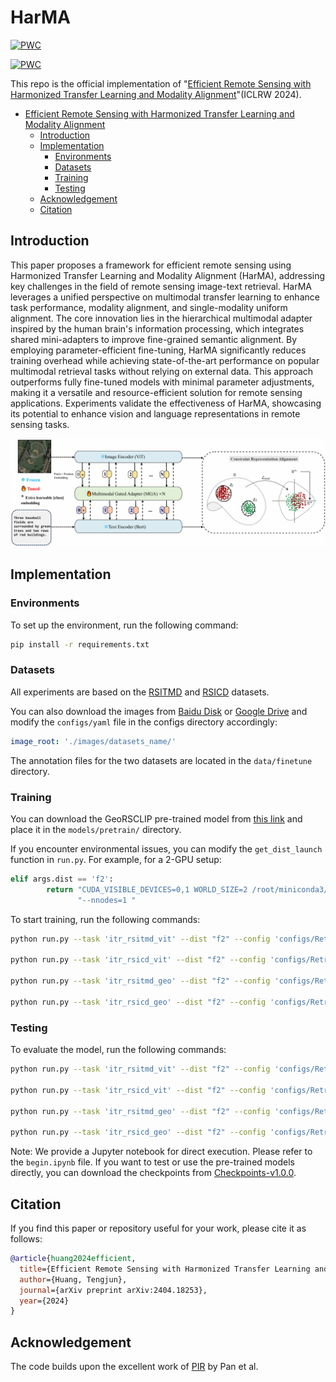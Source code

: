 # HarMA

[![PWC](https://img.shields.io/endpoint.svg?url=https://paperswithcode.com/badge/efficient-remote-sensing-with-harmonized/cross-modal-retrieval-on-rsitmd)](https://paperswithcode.com/sota/cross-modal-retrieval-on-rsitmd?p=efficient-remote-sensing-with-harmonized)

[![PWC](https://img.shields.io/endpoint.svg?url=https://paperswithcode.com/badge/efficient-remote-sensing-with-harmonized/cross-modal-retrieval-on-rsicd)](https://paperswithcode.com/sota/cross-modal-retrieval-on-rsicd?p=efficient-remote-sensing-with-harmonized)

This repo is the official implementation of "[Efficient Remote Sensing with Harmonized Transfer Learning and Modality Alignment](https://arxiv.org/abs/2404.18253)"(ICLRW 2024).

- [Efficient Remote Sensing with Harmonized Transfer Learning and Modality Alignment](#harma)
  - [Introduction](#introduction)
  - [Implementation](#implementation)
    - [Environments](#environments)
    - [Datasets](#datasets)
    - [Training](#training)
    - [Testing](#testing)
  - [Acknowledgement](#acknowledgement)
  - [Citation](#citation)

## Introduction

This paper proposes a framework for efficient remote sensing using Harmonized Transfer Learning and Modality Alignment (HarMA), addressing key challenges in the field of remote sensing image-text retrieval. HarMA leverages a unified perspective on multimodal transfer learning to enhance task performance, modality alignment, and single-modality uniform alignment. The core innovation lies in the hierarchical multimodal adapter inspired by the human brain's information processing, which integrates shared mini-adapters to improve fine-grained semantic alignment. By employing parameter-efficient fine-tuning, HarMA significantly reduces training overhead while achieving state-of-the-art performance on popular multimodal retrieval tasks without relying on external data. This approach outperforms fully fine-tuned models with minimal parameter adjustments, making it a versatile and resource-efficient solution for remote sensing applications. Experiments validate the effectiveness of HarMA, showcasing its potential to enhance vision and language representations in remote sensing tasks.

![pipeline](assets/pipeline_harma.png)

## Implementation

### Environments

To set up the environment, run the following command:

```bash
pip install -r requirements.txt
```

### Datasets

All experiments are based on the [RSITMD](https://github.com/xiaoyuan1996/AMFMN/tree/master/RSITMD) and [RSICD](https://github.com/201528014227051/RSICD_optimal) datasets. 

You can also download the images from [Baidu Disk](https://pan.baidu.com/s/1mLkQA8InOxKjseGgEVoaew?pwd=c3c5) or [Google Drive](https://drive.google.com/file/d/140kYB3AEFv4Lp6pV1V0nQik115GaMl7i/view?usp=sharing) and modify the `configs/yaml` file in the configs directory accordingly:

```yaml
image_root: './images/datasets_name/'
```

The annotation files for the two datasets are located in the `data/finetune` directory.

### Training

You can download the GeoRSCLIP pre-trained model from [this link](https://huggingface.co/Zilun/GeoRSCLIP/blob/main/ckpt/RS5M_ViT-B-32_RET-2.pt) and place it in the `models/pretrain/` directory.

If you encounter environmental issues, you can modify the `get_dist_launch` function in `run.py`. For example, for a 2-GPU setup:

```python
elif args.dist == 'f2':
        return "CUDA_VISIBLE_DEVICES=0,1 WORLD_SIZE=2 /root/miniconda3/bin/python -W ignore -m torch.distributed.launch --master_port 9999 --nproc_per_node=2 " \
               "--nnodes=1 "
```

To start training, run the following commands:

```bash
python run.py --task 'itr_rsitmd_vit' --dist "f2" --config 'configs/Retrieval_rsitmd_vit.yaml' --output_dir './checkpoints/HARMA/full_rsitmd_vit'

python run.py --task 'itr_rsicd_vit' --dist "f2" --config 'configs/Retrieval_rsicd_vit.yaml' --output_dir './checkpoints/HARMA/full_rsicd_vit'

python run.py --task 'itr_rsitmd_geo' --dist "f2" --config 'configs/Retrieval_rsitmd_geo.yaml' --output_dir './checkpoints/HARMA/full_rsitmd_geo'

python run.py --task 'itr_rsicd_geo' --dist "f2" --config 'configs/Retrieval_rsicd_geo.yaml' --output_dir './checkpoints/HARMA/full_rsitmd_geo'
```

### Testing

To evaluate the model, run the following commands:

```bash
python run.py --task 'itr_rsitmd_vit' --dist "f2" --config 'configs/Retrieval_rsitmd_vit.yaml' --output_dir './checkpoints/HARMA/test' --checkpoint './checkpoints/HARMA/full_rsitmd_vit/checkpoint_best.pth' --evaluate

python run.py --task 'itr_rsicd_vit' --dist "f2" --config 'configs/Retrieval_rsicd_vit.yaml' --output_dir './checkpoints/HARMA/test' --checkpoint './checkpoints/HARMA/full_rsicd_vit/checkpoint_best.pth' --evaluate

python run.py --task 'itr_rsitmd_geo' --dist "f2" --config 'configs/Retrieval_rsitmd_geo.yaml' --output_dir './checkpoints/HARMA/test' --checkpoint './checkpoints/HARMA/full_rstimd_geo/checkpoint_best.pth' --evaluate

python run.py --task 'itr_rsicd_geo' --dist "f2" --config 'configs/Retrieval_rsicd_geo.yaml' --output_dir './checkpoints/HARMA/test' --checkpoint './checkpoints/HARMA/full_rsicd_geo/checkpoint_best.pth' --evaluate
```

Note: We provide a Jupyter notebook for direct execution. Please refer to the `begin.ipynb` file. If you want to test or use the pre-trained models directly, you can download the checkpoints from [Checkpoints-v1.0.0](https://github.com/seekerhuang/HarMA/releases/tag/checkpoints).

## Citation

If you find this paper or repository useful for your work, please cite it as follows:

```bibtex
@article{huang2024efficient,
  title={Efficient Remote Sensing with Harmonized Transfer Learning and Modality Alignment},
  author={Huang, Tengjun},
  journal={arXiv preprint arXiv:2404.18253},
  year={2024}
}
```

## Acknowledgement

The code builds upon the excellent work of [PIR](https://github.com/jaychempan/PIR) by Pan et al.

